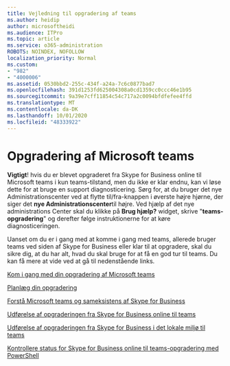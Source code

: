 ```yaml
---
title: Vejledning til opgradering af teams
ms.author: heidip
author: microsoftheidi
ms.audience: ITPro
ms.topic: article
ms.service: o365-administration
ROBOTS: NOINDEX, NOFOLLOW
localization_priority: Normal
ms.custom:
- "982"
- "4000006"
ms.assetid: 0530bbd2-255c-434f-a24a-7c6c0877bad7
ms.openlocfilehash: 391d1253fd625004308a0cd1359cc0ccc46e1b95
ms.sourcegitcommit: 9a39e7cff11854c54c717a2c0094bfdfefee4ffd
ms.translationtype: MT
ms.contentlocale: da-DK
ms.lasthandoff: 10/01/2020
ms.locfileid: "48333922"
---
```

# <a name="microsoft-teams-upgrade"></a>Opgradering af Microsoft teams

**Vigtigt**! hvis du er blevet opgraderet fra Skype for Business online til Microsoft teams i kun teams-tilstand, men du ikke er klar endnu, kan vi løse dette for at bruge en support diagnosticering. Sørg for, at du bruger det nye Administrationscenter ved at flytte til/fra-knappen i øverste højre hjørne, der siger det **nye Administrationscenter**til højre. Ved hjælp af det nye administrations Center skal du klikke på **Brug hjælp?** widget, skrive "**teams-opgradering**" og derefter følge instruktionerne for at køre diagnosticeringen.

Uanset om du er i gang med at komme i gang med teams, allerede bruger teams ved siden af Skype for Business eller klar til at opgradere, skal du sikre dig, at du har alt, hvad du skal bruge for at få en god tur til teams. Du kan få mere at vide ved at gå til nedenstående links.

[Kom i gang med din opgradering af Microsoft teams](https://docs.microsoft.com/MicrosoftTeams/upgrade-start-here)

[Planlæg din opgradering](https://docs.microsoft.com/MicrosoftTeams/upgrade-plan-journey)

[Forstå Microsoft teams og sameksistens af Skype for Business](https://docs.microsoft.com/MicrosoftTeams/teams-and-skypeforbusiness-coexistence-and-interoperability)

[Udførelse af opgraderingen fra Skype for Business online til teams](https://docs.microsoft.com/MicrosoftTeams/upgrade-to-teams-execute-skypeforbusinessonline)

[Udførelse af opgraderingen fra Skype for Business i det lokale miljø til teams](https://docs.microsoft.com/MicrosoftTeams/upgrade-to-teams-execute-skypeforbusinesshybridonprem)
 
[Kontrollere status for Skype for Business online til teams-opgradering med PowerShell](https://docs.microsoft.com/powershell/module/skype/get-csteamsupgradestatus?view=skype-ps)